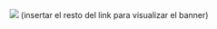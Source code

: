 <p align="center">
  <img src="https://i.imgur.com/ " />   (insertar el resto del link para visualizar el banner)
</p>
